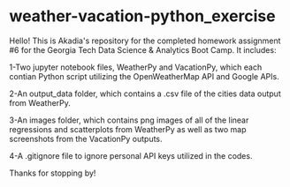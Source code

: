 # weather-vacation-python_exercise

Hello! This is Akadia's repository for the completed homework assignment #6 for the Georgia Tech Data Science & Analytics Boot Camp. It includes:

1-Two jupyter notebook files, WeatherPy and VacationPy, which each contian Python script utilizing the OpenWeatherMap API and Google APIs.

2-An output_data folder, which contains a .csv file of the cities data output from WeatherPy.

3-An images folder, which contains png images of all of the linear regressions and scatterplots from WeatherPy as well as two map screenshots from the VacationPy outputs.

4-A .gitignore file to ignore personal API keys utilized in the codes.

Thanks for stopping by!
